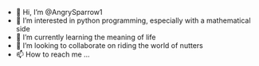 - 👋 Hi, I’m @AngrySparrow1
- 👀 I’m interested in python programming, especially with a mathematical side
- 🌱 I’m currently learning the meaning of life
- 💞️ I’m looking to collaborate on riding the world of nutters
- 📫 How to reach me ...

<!---
AngrySparrow1/AngrySparrow1 is a ✨ special ✨ repository because its `README.md` (this file) appears on your GitHub profile.
You can click the Preview link to take a look at your changes.
--->

